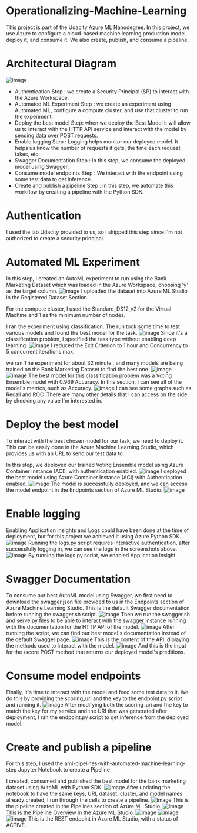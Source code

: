 # Operationalizing-Machine-Learning 
This project is part of the Udacity Azure ML Nanodegree. In this project, we use Azure to configure a cloud-based machine learning production model, deploy it, and consume it. We also create, publish, and consume a pipeline.
# Architectural Diagram
![image](https://user-images.githubusercontent.com/59172649/147090347-7cd96251-7484-4026-8592-cba3c4c4c5a9.png)

   - Authentication Step : we create a Security Principal (SP) to interact with the Azure Workspace.
   - Automated ML Experiment Step : we create an experiment using Automated ML, configure a compute cluster, and use that cluster to run the experiment.
   - Deploy the best model  Step:  when we deploy the Best Model it will allow us to interact with the HTTP API service and interact with the model by sending data over POST requests.
   - Enable logging Step : Logging helps monitor our deployed model. It helps us know the number of requests it gets, the time each request takes, etc.
   - Swagger Documentation Step : In this step, we consume the deployed model using Swagger.
   - Consume model endpoints Step : We interact with the endpoint using some test data to get inference.
   - Create and publish a pipeline Step : In this step, we automate this workflow by creating a pipeline with the Python SDK.
# Authentication

I used the lab Udacity provided to us, so I skipped this step since I'm not authorized to create a security principal.
# Automated ML Experiment

In this step, I created an AutoML experiment to run using the Bank Marketing Dataset which was loaded in the Azure Workspace, choosing 'y' as the target column.
![image](https://user-images.githubusercontent.com/59172649/147095309-9c010dc8-d32e-43fa-9500-1566388ca7fe.png)
I uploaded the dataset into Azure ML Studio in the Registered Dataset Section.

For the compute cluster, I used the Standard_DS12_v2 for the Virtual Machine and 1 as the minimum number of nodes.

I ran the experiment using classification. The run took some time to test various models and found the best model for the task.
![image](https://user-images.githubusercontent.com/59172649/147095272-79074098-1690-4c93-9100-7cf88333f79b.png)
Since it's a classification problem, I specified the task type without enabling deep learning.
![image](https://user-images.githubusercontent.com/59172649/147095578-70401e6f-a13e-4eb7-a339-55ffec6a166e.png)
I reduced the Exit Criterion to 1 hour and Concurrency to 5 concurrent iterations max.

we ran The experiment for about 32 minute , and many models are being trained on the Bank Marketing Dataset to find the best one.
![image](https://user-images.githubusercontent.com/59172649/147096063-63c3d748-d870-46d4-aa5a-631842fb8bc6.png)
![image](https://user-images.githubusercontent.com/59172649/147096093-d963d3b3-1f73-4dec-aaba-b2ff7103cf63.png)
The best model for this classification problem was a Voting Ensemble model with 0.969 Accuracy.
In this section, I can see all of the model's metrics, such as Accuracy.
![image](https://user-images.githubusercontent.com/59172649/147096323-46fb6b6b-a847-44ba-951a-421784201e13.png)
I can see some graphs such as Recall and ROC .There are many other details that I can access on the side by checking any value I'm interested in.
# Deploy the best model
To interact with the best chosen model for our task, we need to deploy it. This can be easily done in the Azure Machine Learning Studio, which provides us with an URL to send our test data to.

In this step, we deployed our trained Voting Ensemble model using Azure Container Instance (ACI), with authentication enabled.
![image](https://user-images.githubusercontent.com/59172649/147096563-006f8637-6aed-45b5-9e82-f1bb364998a5.png)
I deployed the best model using Azure Container Instance (ACI) with Authentication enabled.
![image](https://user-images.githubusercontent.com/59172649/147096663-a4a68a92-d717-4eb9-846b-d3835d89b468.png)
The model is successfully deployed, and we can access the model endpoint in the Endpoints section of Azure ML Studio.
![image](https://user-images.githubusercontent.com/59172649/147096716-54e0360c-df67-44ba-9546-4dbba2f21de9.png)
# Enable logging
Enabling Application Insights and Logs could have been done at the time of deployment, but for this project we achieved it using Azure Python SDK.
![image](https://user-images.githubusercontent.com/59172649/147096804-b52a8097-887b-4053-b18e-f8ad884bccd4.png)
Running the logs.py script requires interactive authentication, after successfully logging in, we can see the logs in the screenshots above.
![image](https://user-images.githubusercontent.com/59172649/147096896-d5e2e792-b199-44e5-bc1e-3c6ed582b17a.png)
By running the logs.py script, we enabled Application Insight
# Swagger Documentation
To consume our best AutoML model using Swagger, we first need to download the swagger.json file provided to us in the Endpoints section of Azure Machine Learning Studio.
This is the default Swagger documentation before running the swagger.sh script.
![image](https://user-images.githubusercontent.com/59172649/147097356-9885beff-2647-45b8-859f-0ad9a5bd23ec.png)
Then we run the swagger.sh and serve.py files to be able to interact with the swagger instance running with the documentation for the HTTP API of the model.
![image](https://user-images.githubusercontent.com/59172649/147097035-393e1e9b-4561-42eb-ba43-715c095556af.png)
After running the script, we can find our best model's documentation instead of the default Swagger page.
![image](https://user-images.githubusercontent.com/59172649/147097275-9b4653bc-d50e-4691-b70e-031206704139.png)
This is the content of the API, diplaying the methods used to interact with the model.
![image](https://user-images.githubusercontent.com/59172649/147097291-4d53d1cd-e8a2-4924-a116-3abfe88ffcba.png)
And this is the input for the /score POST method that returns our deployed model's preditions.
# Consume model endpoints
Finally, it's time to interact with the model and feed some test data to it. We do this by providing the scoring_uri and the key to the endpoint.py script and running it.
![image](https://user-images.githubusercontent.com/59172649/147097532-d9f82b0d-318a-4b04-8caf-636be92d981f.png)
After modifying both the scoring_uri and the key to match the key for my service and the URI that was generated after deployment, I ran the endpoint.py script to get inference from the deployed model.
# Create and publish a pipeline
For this step, I used the aml-pipelines-with-automated-machine-learning-step Jupyter Notebook to create a Pipeline

I created, consumed and published the best model for the bank marketing dataset using AutoML with Python SDK.
![image](https://user-images.githubusercontent.com/59172649/147097638-45b82af8-ccd0-4ae6-99bf-641aa577cfdd.png)
After updating the notebook to have the same keys, URI, dataset, cluster, and model names already created, I run through the cells to create a pipeline.
![image](https://user-images.githubusercontent.com/59172649/147097693-3f757cc0-f9e2-434d-9dd9-6e62d8f63960.png)
This is the pipeline created in the Pipelines section of Azure ML Studio.
![image](https://user-images.githubusercontent.com/59172649/147097719-9cba5f20-7d54-41cb-9908-f8da4a107ce8.png)
This is the Pipeline Overview in the Azure ML Studio.
![image](https://user-images.githubusercontent.com/59172649/147097829-ff0d9170-963c-415e-8452-d21a80112337.png)
![image](https://user-images.githubusercontent.com/59172649/147097882-aad696f8-dbce-426f-a525-160432810b5d.png)
![image](https://user-images.githubusercontent.com/59172649/147097926-9cb25313-53fc-4bf0-b0b6-91b00174d76d.png)
This is the REST endpoint in Azure ML Studio, with a status of ACTIVE.






